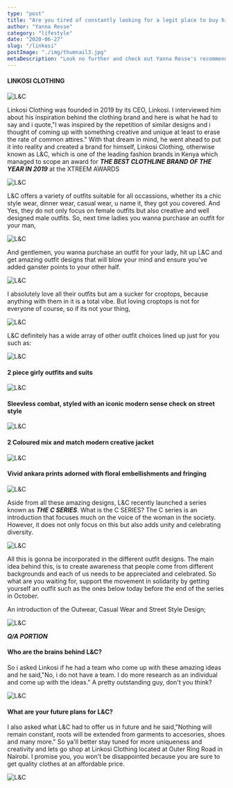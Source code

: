 ```yaml
---
type: "post"
title: "Are you tired of constantly looking for a legit place to buy high fashion outfits!!!"
author: "Yanna Resse"
category: "lifestyle"
date: "2020-06-27"
slug: "/linkosi"
postImage: "./img/thumnail3.jpg"
metaDescription: "Look no further and check out Yanna Resse's recommendation for Linkosi Clothing"
---
```


#### LINKOSI CLOTHING

![L&C](./img/evening.jpg)

Linkosi Clothing was founded in 2019 by its CEO, Linkosi. I interviewed him about his inspiration behind the clothing brand and here is what he had to say and i quote,"I was inspired by the repetition of similar designs and i thought of coming up with something creative and unique at least to erase the rate of common attires." With that dream in mind, he went ahead to put it into reality and created a brand for himself, Linkosi Clothing, otherwise known as L&C, which is one of the leading fashion brands in Kenya which managed to scope an award for _**THE BEST CLOTHLINE BRAND OF THE YEAR IN 2019**_ at the XTREEM AWARDS

![L&C](./img/award.jpg)

L&C offers a variety of outfits suitable for all occassions, whether its a chic style wear, dinner wear, casual wear, u name it, they got you covered. And Yes, they do not only focus on female outfits but also creative and well designed male outfits. So, next time ladies you wanna purchase an outfit for your man,

![L&C](./img/gentlemen.jpg)

And gentlemen, you wanna purchase an outfit for your lady, hit up L&C and get amazing outfit designs that will blow your mind and ensure you've added ganster points to your other half.

![L&C](./img/ladies.jpg)

I absolutely love all their outfits but am a sucker for croptops, because anything with them in it is a total vibe. But loving croptops is not for everyone of course, so if its not your thing,

![L&C](./img/croptop.jpg)

L&C definitely has a wide array of other outfit choices lined up just for you such as:

![L&C](./img/2piece1.jpg)

#### 2 piece girly outfits and suits

![L&C](./img/2piece.jpg)

#### Sleevless combat, styled with an iconic modern sense check on street style

![L&C](./img/combat.jpg)

#### 2 Coloured mix and match modern creative jacket

![L&C](./img/mix.jpg)

#### Vivid ankara prints adorned with floral embellishments and fringing

![L&C](./img/ankara.jpg)

Aside from all these amazing designs, L&C recently launched a series known as _**THE C SERIES**_. What is the C SERIES?
The C series is an introduction that focuses much on the voice of the woman in the society. However, it does not only focus on this but also adds unity and celebrating diversity.

![L&C](./img/diversity.jpg)

All this is gonna be incorporated in the different outfit designs. The main idea behind this, is to create awareness that people come from different backgrounds and each of us needs to be appreciated and celebrated. So what are you waiting for, support the movement in solidarity by getting yourself an outfit such as the ones below today before the end of the series in October.

An introduction of the Outwear, Casual Wear and Street Style Design;

![L&C](./img/cseries.jpg)

_**Q/A PORTION**_

#### Who are the brains behind L&C?

So i asked Linkosi if he had a team who come up with these amazing ideas and he said,"No, i do not have a team. I do more research as an individual and come up with the ideas." A pretty outstanding guy, don't you think?

![L&C](./img/gansterpoints.jpg)

#### What are your future plans for L&C?

I also asked what L&C had to offer us in future and he said,"Nothing will remain constant, roots will be extended from garments to accesories, shoes and many more."
So ya'll better stay tuned for more uniqueness and creativity and lets go shop at Linkosi Clothing located at Outer Ring Road in Nairobi. I promise you, you won't be disappointed because you are sure to get quality clothes at an affordable price.

![L&C](./img/pic.jpg)
